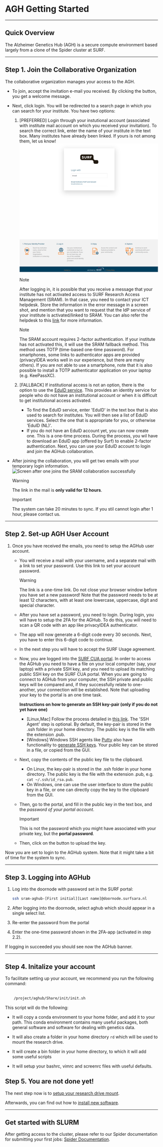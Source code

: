 # AGH Getting Started


------------------------
## Quick Overview

The Alzheimer Genetics Hub (AGH) is a secure compute environment based largely from a clone of the Spider cluster at SURF.

------------------------
## Step 1. Join the Collaborative Organization

The collaborative organization manages your access to the AGH.
- To join, accept the invitation e-mail you received. By clicking the button, you get a welcome message. 
- Next, click login. You will be redirected to a search page in which you can search for your institute.
  You have two options:
  1. [PREFERRED] Login through your instutional account (associated with institute mail account on which you received your invitation). To search the correct link,
     enter the name of your institute in the text box. Many institutes have already been linked. If yours is not among them, 
     let us know!
     ![Screen showing the institute seach box](images/broad_select.png)
     > [!NOTE]
     > After logging in, it is possible that you receive a message that your institute has not activated access to 
     > SURF Research Access Management (SRAM). In that case, you need to contact your ICT helpdesk. Store the information in the 
     > error message in a screen shot, and mention that you want to request that the IdP service of your institute is 
     > activated/linked to SRAM. You can also refer the helpdesk to this [link](https://dashboard.surfconext.nl/apps/8164/saml20_sp/about) for more information.

     > [!NOTE]
     > The SRAM account requires 2-factor authentication. If your institute has not activated this, it will use the SRAM fallback method. This method uses TOTP (time-based one-time password).
     > For smartphones, some links to authenticator apps are provided (privacyIDEA works well in our experience, but there are many others). If you are not able to use a smartphone, 
     > note that it is also possible to install a TOTP authenticator application on your laptop (e.g. KeePassXC). 
  2. [FALLBACK] If institutional access is not an option, there is the option to use the [EduID service](https://eduid.nl/en/). This provides an identity service
     for people who do not have an institutional account or when it is difficult to get institutional access activated. 
     - To find the EduID service,  enter 'EduID' in the text box that is also used to search for institutes. You will then see a list of EduID services. Select the one that is 
       appropriate for you, or otherwise 'EduID (NL)'. 
     - If you do not have an EduID account yet, you can now create one. This is a one-time process. During the process, you wil have to download an EduID app (offered by Surf) to enable 2-factor authentication. 
       Next, you can use your EduID account to login and join the AGHub collaboration.
- After joining the collaboration, you will get two emails with your temporary login information.
  ![Screen after one joins the SRAM collaboration successfully](images/sram_joind.png)

  > [!WARNING]
  > The link in the mail is **only valid for 12 hours**.

  > [!IMPORTANT]
  > The system can take 20 minutes to sync. If you stil cannot login after 1 hour, please contact us.


------------------------
## Step 2. Set-up AGH User Account

1. Once you have received the emails, you need to setup the AGHub user account. 
   - You will receive a mail with your username, and a separate mail with a link to set your password. 
     Use this link to set your account password. 
     > [!WARNING]
     > The link is a one-time link. Do not close your browser window before you have set a new password! Note that the password
     needs to be at least 12 characters, with at least one lowercase, uppercase, digit and special character.
   - After you have set a password, you need to login. During login, you will have to setup the 2FA for the AGHub. To do this, 
     you will need to  scan a QR code with an app like privacyIDEA authenticator.  
   - The app will now generate a 6-digit code every 30 seconds. Next, you have to enter this 6-digit code to continue.
   - In the next step you will have to accept the SURF Usage agreement. 
   - Now, you are logged into the [SURF CUA portal](https://portal.cua.surf.nl). In order to access the AGHub you need to have a file on your local computer (say, your laptop) with a private SSH key, 
     and you need to upload its matching public SSH key on the SURF CUA portal. When you are going to connect to AGHub from your computer, 
     the SSH private and public keys will be compared and, if they successfully relate to one-another, your connection will be established. Note that uploading your key to the portal is an one time task.
 
     **Instructions on how to generate an SSH key-pair (only if you do not yet have one)**
       - [Linux,Mac] Follow the process detailed in [this link](https://spiderdocs.readthedocs.io/en/latest/Pages/ssh_keys.html). The 'SSH Agent' step is optional. 
         By default, the key-pair is stored in the .ssh folder in your home directory. The public key is the file with the extension .pub.
       - [Windows] Windows SSH agents like [Putty](https://www.putty.org) also have functionality to [generate SSH keys](https://www.ssh.com/academy/ssh/putty/windows/puttygen).
         Your public key can be stored in a file, or copied from the GUI.
   - Next, copy the contents of the public key file to the clipboard. 
     - On Linux, the key-pair is stored in the .ssh folder in your home directory. The public key is the file with the extension .pub, e.g. `cat ~/.ssh/id_rsa.pub`.
     - On Windows, one can use the user interface to store the public key in a file, or one can directly copy the key to the clipboard from the GUI.
   - Then, go to the portal, and fill in the public key in the text box, and the *password of your portal account*.
     >[!IMPORTANT]
     > This is not the password which you might have associated with your private key, but the **portal password**. 
   - Then, click on the button to upload the key.


Now you are set to login to the AGHub system. Note that it might take a bit of time for the system to sync.  
   
---------------------------------
## Step 3. Logging into AGHub

1. Log into the doornode with password set in the SURF portal:
   ```bash
   ssh sram-aghub-[First initial][Last name]@doornode.surfsara.nl
   ```

2. After logging into the doornode, select aghub which should appear in a single select list.
3. Re-enter the password from the portal
4. Enter the one-time password shown in the 2FA-app (activated in step 2.2).

If logging in succeeded you should see now the AGHub banner.

----------------------
## Step 4. Initalize your account

To facilitate setting up your account, we recommend you run the following command:

```bash

    /project/aghub/Share/init/init.sh
```


This script will do the following:

* It will copy a conda environment to your home folder, and add it to your path. This conda environment contains 
many useful packages, both general software and software for dealing with genetics data.

* It will also create a folder in your home directory `rd` which will be used to mount the
research drive. 

* It will create a bin folder in your home directory, to which it will add some useful scripts

* It will setup your bashrc, vimrc and screenrc files with useful defaults. 


## Step 5. You are not done yet!

The next step now is to [setup your research drive mount](agh_use_of_research_drive.md).

Afterwards, you can find out how to [install new software](agh_installing_software.md).

----------------------
## Get started with SLURM

After getting access to the cluster, please refer to our Spider documentation for submitting your first jobs:
[Spider Documentation](https://spiderdocs.readthedocs.io/en/latest/Pages/getting_started.html). 










